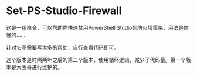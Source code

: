 # Set-PS-Studio-Firewall

这是一组命令，可以帮助你快速禁用PowerShell Studio的防火墙策略，用法是你懂的......

针对它不需要写太多的帮助，自行查看代码即可。

这个版本是时隔两年之后的第二个版本，使用循环逻辑，减少了代码量。第一个版本是大表哥进行维护的。
